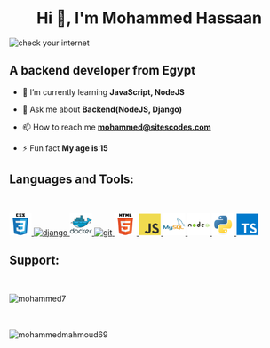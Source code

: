 <h1 align="center">Hi 👋, I'm Mohammed Hassaan</h1>
<img src="https://img.freepik.com/premium-vector/programmer-with-code-cat-book-coffee-vector-clip-art-illustration_138676-92.jpg?w=2000" alt="check your internet">
<h2 align="left">A backend developer from Egypt </h2>



- 🌱 I’m currently learning **JavaScript, NodeJS**

- 💬 Ask me about **Backend(NodeJS, Django)**

- 📫 How to reach me **mohammed@sitescodes.com**

- ⚡ Fun fact **My age is 15**


<h2 align="left">Languages and Tools:</h2>
<br>
<p align="left"> <a href="https://www.w3schools.com/css/" target="_blank" rel="noreferrer"> <img src="https://raw.githubusercontent.com/devicons/devicon/master/icons/css3/css3-original-wordmark.svg" alt="css3" width="40" height="40"/> </a> <a href="https://www.djangoproject.com/" target="_blank" rel="noreferrer"> <img src="https://cdn.worldvectorlogo.com/logos/django.svg" alt="django" width="40" height="40"/> </a> <a href="https://www.docker.com/" target="_blank" rel="noreferrer"> <img src="https://raw.githubusercontent.com/devicons/devicon/master/icons/docker/docker-original-wordmark.svg" alt="docker" width="40" height="40"/> </a> <a href="https://git-scm.com/" target="_blank" rel="noreferrer"> <img src="https://www.vectorlogo.zone/logos/git-scm/git-scm-icon.svg" alt="git" width="40" height="40"/> </a> <a href="https://www.w3.org/html/" target="_blank" rel="noreferrer"> <img src="https://raw.githubusercontent.com/devicons/devicon/master/icons/html5/html5-original-wordmark.svg" alt="html5" width="40" height="40"/> </a> <a href="https://developer.mozilla.org/en-US/docs/Web/JavaScript" target="_blank" rel="noreferrer"> <img src="https://raw.githubusercontent.com/devicons/devicon/master/icons/javascript/javascript-original.svg" alt="javascript" width="40" height="40"/> </a> <a href="https://www.mysql.com/" target="_blank" rel="noreferrer"> <img src="https://raw.githubusercontent.com/devicons/devicon/master/icons/mysql/mysql-original-wordmark.svg" alt="mysql" width="40" height="40"/> </a> <a href="https://nodejs.org" target="_blank" rel="noreferrer"> <img src="https://raw.githubusercontent.com/devicons/devicon/master/icons/nodejs/nodejs-original-wordmark.svg" alt="nodejs" width="40" height="40"/> </a> <a href="https://www.python.org" target="_blank" rel="noreferrer"> <img src="https://raw.githubusercontent.com/devicons/devicon/master/icons/python/python-original.svg" alt="python" width="40" height="40"/> </a> <a href="https://www.typescriptlang.org/" target="_blank" rel="noreferrer"> <img src="https://raw.githubusercontent.com/devicons/devicon/master/icons/typescript/typescript-original.svg" alt="typescript" width="40" height="40"/> </a> </p>


<h2 align="left">Support:</h2>
<br>
<p><a href="https://www.buymeacoffee.com/mohammed7"> <img align="left" src="https://cdn.buymeacoffee.com/buttons/v2/default-yellow.png" height="50" width="210" alt="mohammed7" /></a></p>
<br>
<br>
<br>


<p><img align="left" src="https://github-readme-stats.vercel.app/api/top-langs?username=mohammedmahmoud69&show_icons=true&locale=en&layout=compact" alt="mohammedmahmoud69" /></p>

